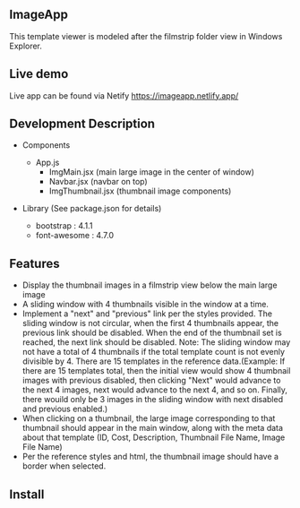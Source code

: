 ## ImageApp

This template viewer is modeled after the filmstrip folder view in Windows Explorer.

## Live demo

Live app can be found via Netify https://imageapp.netlify.app/

## Development Description

- Components

  - App.js
    - ImgMain.jsx (main large image in the center of window)
    - Navbar.jsx (navbar on top)
    - ImgThumbnail.jsx (thumbnail image components)

- Library (See package.json for details)
  - bootstrap : 4.1.1
  - font-awesome : 4.7.0

## Features

- Display the thumbnail images in a filmstrip view below the main large image
- A sliding window with 4 thumbnails visible in the window at a time.
- Implement a "next" and "previous" link per the styles provided. The sliding window is not circular, when the first 4 thumbnails appear, the previous link should be disabled. When the end of the thumbnail set is reached, the next link should be disabled. Note: The sliding window may not have a total of 4 thumbnails if the total template count is not evenly divisible by 4. There are 15 templates in the reference data.(Example: If there are 15 templates total, then the initial view would show 4 thumbnail images with previous disabled, then clicking "Next" would advance to the next 4 images, next would advance to the next 4, and so on. Finally, there wouild only be 3 images in the sliding window with next disabled and previous enabled.)
- When clicking on a thumbnail, the large image corresponding to that thumbnail should appear in the main window, along with the meta data about that template (ID, Cost, Description, Thumbnail File Name, Image File Name)
- Per the reference styles and html, the thumbnail image should have a border when selected.

## Install
